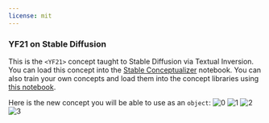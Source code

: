 ```yaml
---
license: mit
---
```

### YF21 on Stable Diffusion
This is the `<YF21>` concept taught to Stable Diffusion via Textual Inversion. You can load this concept into the [Stable Conceptualizer](https://colab.research.google.com/github/huggingface/notebooks/blob/main/diffusers/stable_conceptualizer_inference.ipynb) notebook. You can also train your own concepts and load them into the concept libraries using [this notebook](https://colab.research.google.com/github/huggingface/notebooks/blob/main/diffusers/sd_textual_inversion_training.ipynb).

Here is the new concept you will be able to use as an `object`:
![<YF21> 0](https://huggingface.co/sd-concepts-library/yf21/resolve/main/concept_images/1.jpeg)
![<YF21> 1](https://huggingface.co/sd-concepts-library/yf21/resolve/main/concept_images/2.jpeg)
![<YF21> 2](https://huggingface.co/sd-concepts-library/yf21/resolve/main/concept_images/0.jpeg)
![<YF21> 3](https://huggingface.co/sd-concepts-library/yf21/resolve/main/concept_images/3.jpeg)

